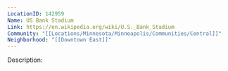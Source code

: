 ```yaml
---
LocationID: 142959
Name: US Bank Stadium
Link: https://en.wikipedia.org/wiki/U.S._Bank_Stadium
Community: "[[Locations/Minnesota/Minneapolis/Communities/Central]]"
Neighborhood: "[[Downtown East]]"
---
```


Description:
